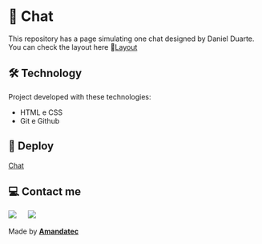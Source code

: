 #  📢 Chat

 This repository has a page simulating one chat designed by Daniel Duarte.<br>
 You can check the layout here 🔗[Layout](https://www.figma.com/community/file/1200070743637495660)

## 🛠️ Technology

Project developed with these technologies:

- HTML e CSS
- Git e Github

## 🚀 Deploy

[Chat](https://)

##   💻 Contact me

 <a href="https://www.linkedin.com/in/amanda-oliveira-20/" target="_blank"><img src="https://img.shields.io/badge/-LinkedIn-%230077B5?style=for-the-badge&logo=linkedin&logoColor=white" style="margin-right: 2vw" target="_blank"></a>
  <a href="http://discordapp.com/users/Amandatec#4699" target="_blank"><img src="https://img.shields.io/badge/Discord-7289DA?style=for-the-badge&logo=discord&logoColor=white" target="_blank"></a>

 Made by [**Amandatec**](https://www.linkedin.com/in/amanda-oliveira-20/">)


